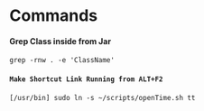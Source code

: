 # Commands

#### Grep Class inside from Jar

`grep -rnw . -e 'ClassName'`

#### `Make Shortcut Link Running from ALT+F2`

```
[/usr/bin] sudo ln -s ~/scripts/openTime.sh tt
```
